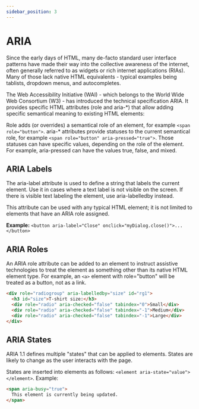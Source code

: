 ```yaml
---
sidebar_position: 3
---
```


# ARIA

Since the early days of HTML, many de-facto standard user interface patterns have made their way into the collective awareness of the internet, often generally referred to as widgets or rich internet applications (RIAs). Many of those lack native HTML equivalents - typical examples being tablists, dropdown menus, and autocompletes.

The Web Accessibility Initiative (WAI) - which belongs to the World Wide Web Consortium (W3) - has introduced the technical specification ARIA. It provides specific HTML attributes (role and aria-*) that allow adding specific semantical meaning to existing HTML elements:

Role adds (or overrides) a semantical role of an element, for example ```<span role="button">```.
aria-* attributes provide statuses to the current semantical role, for example ```<span role="button" aria-pressed="true">```.
Those statuses can have specific values, depending on the role of the element. For example, aria-pressed can have the values true, false, and mixed.

## ARIA Labels

The aria-label attribute is used to define a string that labels the current element. Use it in cases where a text label is not visible on the screen. If there is visible text labeling the element, use aria-labelledby instead.

This attribute can be used with any typical HTML element; it is not limited to elements that have an ARIA role assigned.

**Example:**
```<button aria-label="Close" onclick="myDialog.close()">...</button>```

## ARIA Roles

An ARIA role attribute can be added to an element to instruct assistive technologies to treat the element as something other than its native HTML element type. For example, an ```<a>``` element with role="button" will be treated as a button, not as a link.


```html
<div role="radiogroup" aria-labelledby="size" id="rg1">
  <h3 id="size">T-shirt size:</h3>
  <div role="radio" aria-checked="false" tabindex="0">Small</div>
  <div role="radio" aria-checked="false" tabindex="-1">Medium</div>
  <div role="radio" aria-checked="false" tabindex="-1">Large</div>
</div>
```

## ARIA States

ARIA 1.1 defines multiple "states" that can be applied to elements. States are likely to change as the user interacts with the page.

States are inserted into elements as follows: ```<element aria-state="value"></element>```. Example:

```html
<span aria-busy="true">
  This element is currently being updated.
</span>
```